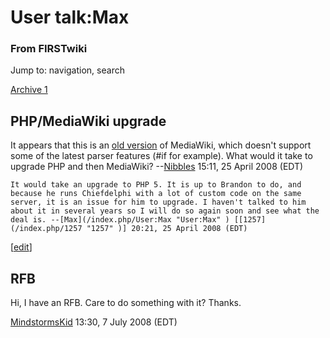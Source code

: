 # User talk:Max

### From FIRSTwiki

Jump to: navigation, search

[Archive 1](/index.php/User_talk:Max/Archive_1 "User talk:Max/Archive 1" )


##  PHP/MediaWiki upgrade

It appears that this is an [old version](/index.php/Special:Version
"Special:Version" ) of MediaWiki, which doesn't support some of the latest
parser features (#if for example). What would it take to upgrade PHP and then
MediaWiki? --[Nibbles](/index.php?title=User:Nibbles&action=edit
"User:Nibbles" ) 15:11, 25 April 2008 (EDT)

    It would take an upgrade to PHP 5. It is up to Brandon to do, and because he runs Chiefdelphi with a lot of custom code on the same server, it is an issue for him to upgrade. I haven't talked to him about it in several years so I will do so again soon and see what the deal is. --[Max](/index.php/User:Max "User:Max" ) [[1257](/index.php/1257 "1257" )] 20:21, 25 April 2008 (EDT) 

[[edit](/index.php?title=User_talk:Max&action=edit&section=2 "Edit section:
RFB" )]

##  RFB

Hi, I have an RFB. Care to do something with it? Thanks.

[MindstormsKid](/index.php/User:MindstormsKid "User:MindstormsKid" ) 13:30, 7
July 2008 (EDT)

